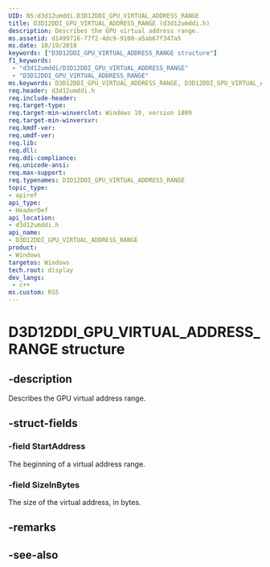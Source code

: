 ```yaml
---
UID: NS:d3d12umddi.D3D12DDI_GPU_VIRTUAL_ADDRESS_RANGE
title: D3D12DDI_GPU_VIRTUAL_ADDRESS_RANGE (d3d12umddi.h)
description: Describes the GPU virtual address range.
ms.assetid: d1499716-77f2-4dc9-9100-a5ab67f347a5
ms.date: 10/19/2018
keywords: ["D3D12DDI_GPU_VIRTUAL_ADDRESS_RANGE structure"]
f1_keywords:
 - "d3d12umddi/D3D12DDI_GPU_VIRTUAL_ADDRESS_RANGE"
 - "D3D12DDI_GPU_VIRTUAL_ADDRESS_RANGE"
ms.keywords: D3D12DDI_GPU_VIRTUAL_ADDRESS_RANGE, D3D12DDI_GPU_VIRTUAL_ADDRESS_RANGE, 
req.header: d3d12umddi.h
req.include-header:
req.target-type:
req.target-min-winverclnt: Windows 10, version 1809
req.target-min-winversvr:
req.kmdf-ver:
req.umdf-ver:
req.lib:
req.dll:
req.ddi-compliance:
req.unicode-ansi:
req.max-support:
req.typenames: D3D12DDI_GPU_VIRTUAL_ADDRESS_RANGE
topic_type: 
- apiref
api_type: 
- HeaderDef
api_location: 
- d3d12umddi.h
api_name: 
- D3D12DDI_GPU_VIRTUAL_ADDRESS_RANGE
product:
- Windows
targetos: Windows
tech.root: display
dev_langs:
 - c++
ms.custom: RS5
---
```


# D3D12DDI_GPU_VIRTUAL_ADDRESS_RANGE structure

## -description

Describes the GPU virtual address range.

## -struct-fields

### -field StartAddress

The beginning of a virtual address range.

### -field SizeInBytes

The size of the virtual address, in bytes.

## -remarks


## -see-also

